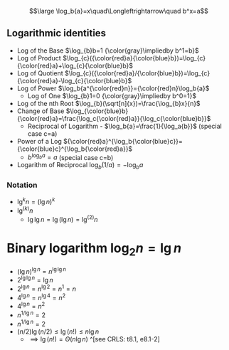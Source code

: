 $$\large \log_b{a}=x\quad\Longleftrightarrow\quad b^x=a$$
## Logarithmic identities

- Log of the Base    $\log_{b}b=1 {\color{gray}\impliedby b^1=b}$
- Log of Product   $\log_{c}({\color{red}a}{\color{blue}b})=\log_{c}{\color{red}a}+\log_{c}{\color{blue}b}$  
- Log of Quotient  $\log_{c}({\color{red}a}/{\color{blue}b})=\log_{c}{\color{red}a}-\log_{c}{\color{blue}b}$ 
- Log of Power     $\log_b{a^{\color{red}n}}={\color{red}n}\log_b{a}$
	- Log of One $\log_{b}1=0 {\color{gray}\impliedby b^0=1}$
- Log of the nth Root  $\log_{b}(\sqrt[n]{x})=\frac{\log_{b}x}{n}$           
- Change of Base     $\log_{\color{blue}b}{\color{red}a}=\frac{\log_c{\color{red}a}}{\log_c{\color{blue}b}}$ 
	- Reciprocal of Logarithm - $\log_b{a}=\frac{1}{\log_a{b}}$ (special case c=a)
- Power of a Log ${\color{red}a}^{\log_b{\color{blue}c}}={\color{blue}c}^{\log_b{\color{red}a}}$ 
	- $b^{\log_b{a}}=a$ (special case c=b)
- Logarithm of Reciprocal $\log_b{(1/a)}=-\log_b{a}$

### Notation 

- $\lg^{k}{n}=(\lg{n})^k$
- $\lg^{(k)}{n}$
	- $\lg{\lg{n}}=\lg({\lg{n}})=\lg^{(2)}{n}$

# Binary logarithm $\log_2{n}=\lg{n}$

- $(\lg{n})^{\lg{n}}=n^{\lg\lg{n}}$
- $2^{\lg\lg{n}}=\lg{n}$
- $2^{\lg{n}}={n^{\lg{2}}}={n^1}=n$
- $4^{\lg{n}}={n^{\lg{4}}}={n^2}$
- $4^{\lg{n}}={n^2}$
- $n^{1/\lg{n}}=2$
- $n^{1/\lg{n}}=2$
- $(n/2)\lg(n/2)\leq\lg{(n!)}\leq{n\lg{n}}$
	- $\implies\lg(n!)=\Theta{(n\lg{n})}$ ^[see CRLS: t8.1, e8.1-2]

